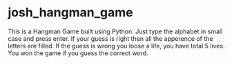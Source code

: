 # josh_hangman_game
This is a Hangman Game built using Python.
Just type the alphabet in small case and press enter.
If your guess is right then all the apperence of the letters are filled.
If the guess is wrong you loose a life, you have total 5 lives.
You won the game if you guess the correct word.

